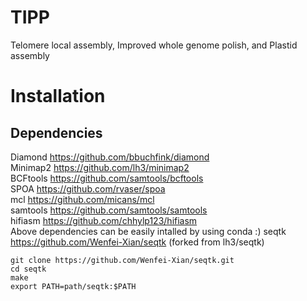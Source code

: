 # TIPP
Telomere local assembly, Improved whole genome polish, and Plastid assembly

# Installation
## Dependencies
Diamond https://github.com/bbuchfink/diamond   
Minimap2 https://github.com/lh3/minimap2   
BCFtools https://github.com/samtools/bcftools   
SPOA https://github.com/rvaser/spoa    
mcl https://github.com/micans/mcl   
samtools https://github.com/samtools/samtools   
hifiasm https://github.com/chhylp123/hifiasm  
Above dependencies can be easily intalled by using conda :)
seqtk https://github.com/Wenfei-Xian/seqtk (forked from lh3/seqtk)  
```
git clone https://github.com/Wenfei-Xian/seqtk.git
cd seqtk
make
export PATH=path/seqtk:$PATH
```

